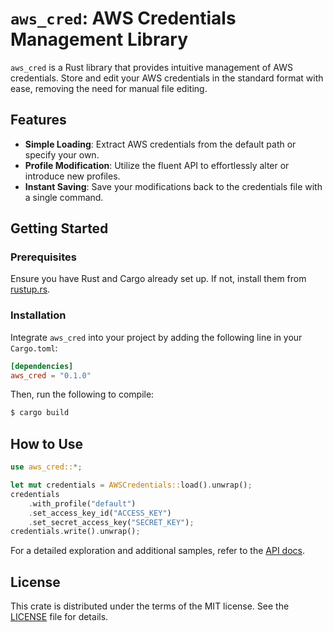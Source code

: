 # `aws_cred`: AWS Credentials Management Library

`aws_cred` is a Rust library that provides intuitive management of AWS credentials. Store and edit your AWS credentials in the standard format with ease, removing the need for manual file editing.

## Features

- **Simple Loading**: Extract AWS credentials from the default path or specify your own.
- **Profile Modification**: Utilize the fluent API to effortlessly alter or introduce new profiles.
- **Instant Saving**: Save your modifications back to the credentials file with a single command.

## Getting Started

### Prerequisites

Ensure you have Rust and Cargo already set up. If not, install them from [rustup.rs](https://rustup.rs/).

### Installation

Integrate `aws_cred` into your project by adding the following line in your `Cargo.toml`:

```toml
[dependencies]
aws_cred = "0.1.0"
```

Then, run the following to compile:

```bash
$ cargo build
```

## How to Use

```rust
use aws_cred::*;

let mut credentials = AWSCredentials::load().unwrap();
credentials
    .with_profile("default")
    .set_access_key_id("ACCESS_KEY")
    .set_secret_access_key("SECRET_KEY");
credentials.write().unwrap();
```

For a detailed exploration and additional samples, refer to the [API docs](https://docs.rs/aws_cred/0.0.1/aws_cred).

## License

This crate is distributed under the terms of the MIT license. See the [LICENSE](https://opensource.org/licenses/MIT) file for details.
